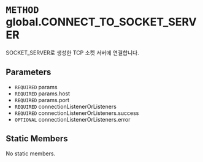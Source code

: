 # `METHOD` global.CONNECT_TO_SOCKET_SERVER
SOCKET_SERVER로 생성한 TCP 소켓 서버에 연결합니다.

## Parameters
* `REQUIRED` params 
* `REQUIRED` params.host 
* `REQUIRED` params.port 
* `REQUIRED` connectionListenerOrListeners 
* `REQUIRED` connectionListenerOrListeners.success 
* `OPTIONAL` connectionListenerOrListeners.error 

## Static Members
No static members.
